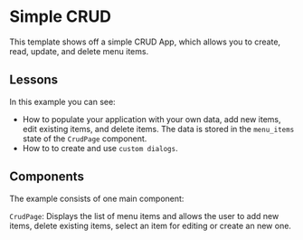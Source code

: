 # Simple CRUD

This template shows off a simple CRUD App, which allows you to create,
read, update, and delete menu items.

## Lessons

In this example you can see:

-   How to populate your application with your own data, add new items, edit
    existing items, and delete items. The data is stored in the `menu_items`
    state of the `CrudPage` component.
-   How to to create and use `custom dialogs`.

## Components

The example consists of one main component:

`CrudPage`: Displays the list of menu items and allows the user to add new
items, delete existing items, select an item for editing or create an new one.
